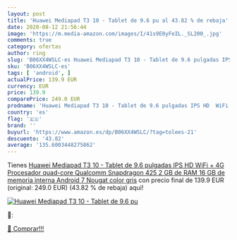```yaml
---
layout: post
title: 'Huawei Mediapad T3 10 - Tablet de 9.6 pu al 43.82 % de rebaja'
date: 2020-08-12 21:56:44
image: 'https://m.media-amazon.com/images/I/41s9E0yFeIL._SL200_.jpg'
comments: true
category: ofertas
author: ring
slug: 'B06XX4WSLC-es Huawei Mediapad T3 10 - Tablet de 9.6 pulgadas IPS HD WiFi...'
sku: 'B06XX4WSLC-es'
tags: [ 'android', ]
actualPrice: 139.9 EUR
currency: EUR
price: 139.9
comparePrice: 249.0 EUR
prodname: 'Huawei Mediapad T3 10 - Tablet de 9.6 pulgadas IPS HD  WiFi + 4G  Procesador quad-core Qualcomm Snapdragon 425  2 GB de RAM  16 GB de memoria interna  Android 7 Nougat   color gris'
country: 'es'
flag: '🇪🇸'
brand: ''
buyurl: 'https://www.amazon.es/dp/B06XX4WSLC/?tag=tolees-21'
descuento: '43.82'
average: '135.6003448275862'
---
```


Tienes [Huawei Mediapad T3 10 - Tablet de 9.6 pulgadas IPS HD  WiFi + 4G  Procesador quad-core Qualcomm Snapdragon 425  2 GB de RAM  16 GB de memoria interna  Android 7 Nougat   color gris](https://www.amazon.es/dp/B06XX4WSLC/?tag=tolees-21) con precio final de  139.9 EUR (original: 249.0 EUR) (43.82 %  de rebaja) aqui!

[![Huawei Mediapad T3 10 - Tablet de 9.6 pu](https://m.media-amazon.com/images/I/41s9E0yFeIL._SL200_.jpg)](https://www.amazon.es/dp/B06XX4WSLC/?tag=tolees-21)

🔎:


[🛒 Comprar!!!](https://www.amazon.es/dp/B06XX4WSLC/?tag=tolees-21)
